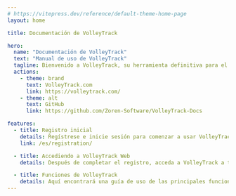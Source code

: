 ```yaml
---
# https://vitepress.dev/reference/default-theme-home-page
layout: home

title: Documentación de VolleyTrack

hero:
  name: "Documentación de VolleyTrack"
  text: "Manual de uso de VolleyTrack"
  tagline: Bienvenido a VolleyTrack, su herramienta definitiva para el monitoreo y gestión de estadísticas de voleibol. Este manual le guiará en el uso de las principales funcionalidades de la herramienta.
  actions:
    - theme: brand
      text: VolleyTrack.com
      link: https://volleytrack.com/
    - theme: alt
      text: GitHub
      link: https://github.com/Zoren-Software/VolleyTrack-Docs

features:
  - title: Registro inicial
    details: Regístrese e inicie sesión para comenzar a usar VolleyTrack.
    link: /es/registration/

  - title: Accediendo a VolleyTrack Web
    details: Después de completar el registro, acceda a VolleyTrack a través de su navegador.

  - title: Funciones de VolleyTrack
    details: Aquí encontrará una guía de uso de las principales funcionalidades de VolleyTrack.
---
```


